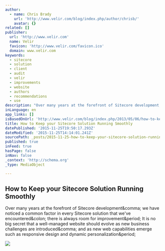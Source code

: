 ```yaml
---
author:
  - name: Chris Brady
    url: 'http://www.velir.com/blog/index.php/author/chrisb/'
    avatar: {}
related: []
publisher:
  url: 'http://www.velir.com'
  name: Velir
  favicon: 'http://www.velir.com/favicon.ico'
  domain: www.velir.com
keywords:
  - sitecore
  - solution
  - client
  - audit
  - velir
  - improvements
  - website
  - authors
  - recommendations
  - use
description: "Over many years at the forefront of Sitecore development, we have noticed a common factor in every Sitecore solution that we've encountered: there is always room for improvement. It is no big secret that a well-managed website should evolve as new business challenges are introduced, and as new web capabilities emerge such as responsive design and dynamic personalization."
inLanguage: en
app_links: []
isBasedOnUrl: 'http://www.velir.com/blog/index.php/2013/05/06/how-to-keep-your-sitecore-solution-running-smoothly/'
title: How to Keep your Sitecore Solution Running Smoothly
datePublished: '2015-11-25T19:50:17.293Z'
dateModified: '2015-11-25T14:14:01.241Z'
sourcePath: _posts/2015-11-25-how-to-keep-your-sitecore-solution-running-smoothly.md
published: true
inFeed: true
hasPage: false
inNav: false
_context: 'http://schema.org'
_type: MediaObject

---
```

<article style=""><h1>How to Keep your Sitecore Solution Running Smoothly</h1><p>Over many years at the forefront of Sitecore development&amp;comma; we have noticed a common factor in every Sitecore solution that we've encountered&amp;colon; there is always room for improvement&amp;period; It is no big secret that a well-managed website should evolve as new business challenges are introduced&amp;comma; and as new web capabilities emerge such as responsive design and dynamic personalization&amp;period;</p><img src="http://www.velir.com/blog/wp-content/uploads/2014/04/Blog_Header_Image_strategy-e1397685071767.png" /></article>